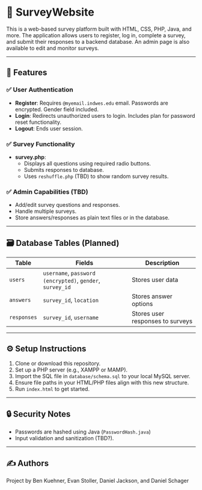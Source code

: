 # 📝 SurveyWebsite

This is a web-based survey platform built with HTML, CSS, PHP, Java, and more. The application allows users to register, log in, complete a survey, and submit their responses to a backend database. An admin page is also available to edit and monitor surveys. 

---

## 🚀 Features

### ✅ User Authentication
- **Register**: Requires `@myemail.indwes.edu` email. Passwords are encrypted. Gender field included.
- **Login**: Redirects unauthorized users to login. Includes plan for password reset functionality.
- **Logout**: Ends user session.

### ✅ Survey Functionality
- **survey.php**: 
  - Displays all questions using required radio buttons.
  - Submits responses to database.
  - Uses `reshuffle.php` (TBD) to show random survey results.
  
### ✅ Admin Capabilities (TBD)
- Add/edit survey questions and responses.
- Handle multiple surveys.
- Store answers/responses as plain text files or in the database.

---

## 🗃️ Database Tables (Planned)

| Table         | Fields                                    | Description                            |
|---------------|-------------------------------------------|----------------------------------------|
| `users`       | `username`, `password (encrypted)`, `gender`, `survey_id` | Stores user data                      |
| `answers`     | `survey_id`, `location`                   | Stores answer options                  |
| `responses`   | `survey_id`, `username`                   | Stores user responses to surveys       |

---

## ⚙️ Setup Instructions

1. Clone or download this repository.
2. Set up a PHP server (e.g., XAMPP or MAMP).
3. Import the SQL file in `database/schema.sql` to your local MySQL server.
4. Ensure file paths in your HTML/PHP files align with this new structure.
5. Run `index.html` to get started.

---

## 🔒 Security Notes

- Passwords are hashed using Java (`PasswordHash.java`) 
- Input validation and sanitization (TBD?).

---

## ✍️ Authors

Project by Ben Kuehner, Evan Stoller, Daniel Jackson, and Daniel Schager
